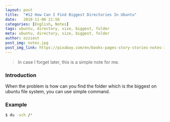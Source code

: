 ```yaml
---
layout: post
title:  "#12 How Can I Find Biggest Directories In Ubuntu"
date:   2018-11-06 21:56
categories: [English, Notes]
tags: ubuntu, directory, size, biggest, folder
meta: ubuntu, directory, size, biggest, folder
author: ozziest
post_img: notes.jpg
post_img_link: https://pixabay.com/en/books-pages-story-stories-notes-1245690
---
```


> In case I forget later, this is a simple note for me.

### Introduction

When the problem is how can you find the folder which is the biggest on ubuntu file system, you can use simple command.

### Example

```bash
$ du -sch /*
```